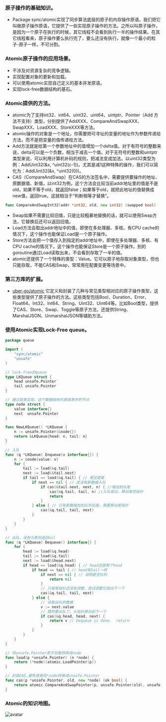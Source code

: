 ### 原子操作的基础知识。
- Package sync/atomic实现了同步算法底层的原子的内存操作原语，我们把它叫做原子操作原语，它提供了一些实现原子操作的方法。之所以叫原子操作，是因为一个原子在执行的时候，其它线程不会看到执行一半的操作结果。在其它线程看来，原子操作要么执行完了，要么还没有执行，就像一个最小的粒子-原子一样，不可分割。
### Atomic原子操作的应用场景。
- 不涉及对资源复杂的竞争逻辑。
- 实现配置对象的更新和加载。
- 可以使用atomic实现自己定义的基本并发原语。
- 实现lock-free数据结构的基石。
### Atomic提供的方法。
- atomic为了支持int32、int64、uint32、uint64、uintptr、Pointer（Add 方法不支持）类型，分别提供了AddXXX、CompareAndSwapXXX、SwapXXX、LoadXXX、StoreXXX等方法。
- atomic操作的对象是一个地址，你需要把可寻址的变量的地址作为参数传递给方法，而不是把变量的值传递给方法。
- Add方法就是给第一个参数地址中的值增加一个delta值。对于有符号的整数来说，delta可以是一个负数，相当于减去一个值。对于无符号的整数和uintptr类型来说，可以利用计算机补码的规则，把减法变成加法。以uint32类型为例：AddUint32(&x, ^uint32(c-1))。尤其是减1这种特殊的操作，我们可以简化为：AddUint32(&x, ^uint32(0))。
- CAS（CompareAndSwap）在CAS的方法签名中，需要提供要操作的地址、原数据值、新值，以int32为例，这个方法会比较当前addr地址里的值是不是old，如果不等于old，就返回false；如果等于old，就把此地址的值替换成new值，返回true。这就相当于“判断相等才替换”。
``` go
func CompareAndSwapInt32(addr *int32, old, new int32) (swapped bool)
```
- Swap如果不需要比较旧值，只是比较粗暴地替换的话，就可以使用Swap方法，它替换后还可以返回旧值。
- Load方法会取出addr地址中的值，即使在多处理器、多核、有CPU cache的情况下，这个操作也能保证Load是一个原子操作。
- Store方法会把一个值存入到指定的addr地址中，即使在多处理器、多核、有CPU cache的情况下，这个操作也能保证Store是一个原子操作。别的goroutine通过Load读取出来，不会看到存取了一半的值。
- atomic还提供了一个特殊的类型：Value。它可以原子地存取对象类型，但也只能存取，不能CAS和Swap，常常用在配置变更等场景中。
### 第三方库的扩展。
- [uber-go/atomic](https://github.com/uber-go/atomic) 它定义和封装了几种与常见类型相对应的原子操作类型，这些类型提供了原子操作的方法。这些类型包括Bool、Duration、Error、Float64、Int32、Int64、String、Uint32、Uint64等。比如Bool类型，提供了CAS、Store、Swap、Toggle等原子方法，还提供String、MarshalJSON、UnmarshalJSON等辅助方法。
### 使用Atomic实现Lock-Free queue。
``` go
package queue

import (
    "sync/atomic"
    "unsafe"
)

// lock-free的queue
type LKQueue struct {
    head unsafe.Pointer
    tail unsafe.Pointer
}

// 通过链表实现，这个数据结构代表链表中的节点
type node struct {
    value interface{}
    next  unsafe.Pointer
}

func NewLKQueue() *LKQueue {
    n := unsafe.Pointer(&node{})
    return &LKQueue{head: n, tail: n}
}

// 入队
func (q *LKQueue) Enqueue(v interface{}) {
    n := &node{value: v}
    for {
        tail := load(&q.tail)
        next := load(&tail.next)
        if tail == load(&q.tail) { // 尾还是尾
            if next == nil { // 还没有新数据入队
                if cas(&tail.next, next, n) { //增加到队尾
                    cas(&q.tail, tail, n) //入队成功，移动尾巴指针
                    return
                }
            } else { // 已有新数据加到队列后面，需要移动尾指针
                cas(&q.tail, tail, next)
            }
        }
    }
}

// 出队，没有元素则返回nil
func (q *LKQueue) Dequeue() interface{} {
    for {
        head := load(&q.head)
        tail := load(&q.tail)
        next := load(&head.next)
        if head == load(&q.head) { // head还是那个head
            if head == tail { // head和tail一样
                if next == nil { // 说明是空队列
                    return nil
                }
                // 只是尾指针还没有调整，尝试调整它指向下一个
                cas(&q.tail, tail, next)
            } else {
                // 读取出队的数据
                v := next.value
                // 既然要出队了，头指针移动到下一个
                if cas(&q.head, head, next) {
                    return v // Dequeue is done.  return
                }
            }
        }
    }
}

// 将unsafe.Pointer原子加载转换成node
func load(p *unsafe.Pointer) (n *node) {
    return (*node)(atomic.LoadPointer(p))
}

// 封装CAS,避免直接将*node转换成unsafe.Pointer
func cas(p *unsafe.Pointer, old, new *node) (ok bool) {
    return atomic.CompareAndSwapPointer(p, unsafe.Pointer(old), unsafe.Pointer(new))
}
```
### Atomic的知识地图。
![avatar](https://github.com/liusuxian/learning_golang/blob/master/img/Atomic.jpg)